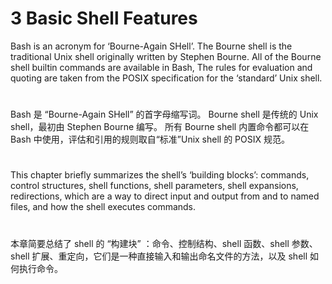 # 3 Basic Shell Features

Bash is an acronym for ‘Bourne-Again SHell’. The Bourne shell is the traditional Unix shell originally written by Stephen Bourne. All of the Bourne shell builtin commands are available in Bash, The rules for evaluation and quoting are taken from the POSIX specification for the ‘standard’ Unix shell.
#
Bash 是 “Bourne-Again SHell” 的首字母缩写词。 Bourne shell 是传统的 Unix shell，最初由 Stephen Bourne 编写。 所有 Bourne shell 内置命令都可以在 Bash 中使用，评估和引用的规则取自“标准”Unix shell 的 POSIX 规范。
#

This chapter briefly summarizes the shell’s ‘building blocks’: commands, control structures, shell functions, shell parameters, shell expansions, redirections, which are a way to direct input and output from and to named files, and how the shell executes commands.
#
本章简要总结了 shell 的 “构建块” ：命令、控制结构、shell 函数、shell 参数、shell 扩展、重定向，它们是一种直接输入和输出命名文件的方法，以及 shell 如何执行命令。
#